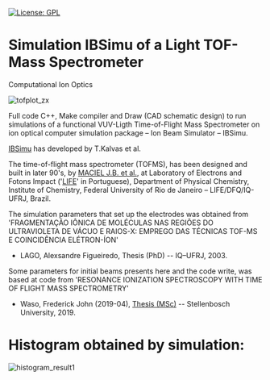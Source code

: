 [![License: GPL](https://img.shields.io/badge/License-GPL-yellow.svg)](https://opensource.org/licenses/GPL-3.0)


# Simulation IBSimu of a Light TOF-Mass Spectrometer 
Computational Ion Optics

![tofplot_zx](https://user-images.githubusercontent.com/97371621/148947954-d5b24e93-795d-4907-a465-a015b97c1044.jpg)


Full code C++, Make compiler and Draw (CAD schematic design) to run simulations of a functional VUV-Ligth Time-of-Flight Mass Spectrometer on ion optical computer simulation package – Ion Beam Simulator – IBSimu.

[IBSimu](http://ibsimu.sourceforge.net/) has developed by T.Kalvas et al.

The time-of-flight mass spectrometer (TOFMS), has been designed and built in later 90's, by [MACIEL J.B. et al.](https://aip.scitation.org/doi/abs/10.1063/1.54579), at Laboratory of Electrons and Fotons Impact ('[LIFE](https://www.iq.ufrj.br/laboratorios/laboratorio-de-impacto-de-fotons-e-eletrons-life/)' in Portuguese), Department of Physical Chemistry, Institute of Chemistry, Federal University of Rio de Janeiro – LIFE/DFQ/IQ-UFRJ, Brazil.

The simulation parameters that set up the electrodes was obtained from 'FRAGMENTAÇÃO IÔNICA DE MOLÉCULAS NAS REGIÕES DO ULTRAVIOLETA DE VÁCUO E RAIOS-X: EMPREGO DAS TÉCNICAS TOF-MS E COINCIDÊNCIA ELÉTRON-ÍON'
- LAGO, Alexsandre Figueiredo, Thesis (PhD) -- IQ–UFRJ, 2003.

Some parameters for initial beams presents here and the code write, was based at code from 'RESONANCE IONIZATION SPECTROSCOPY WITH TIME OF FLIGHT MASS SPECTROMETRY'
- Waso, Frederick John (2019-04), [Thesis (MSc)](http://scholar.sun.ac.za/handle/10019.1/106191) -- Stellenbosch University, 2019.

# Histogram obtained by simulation:
![histogram_result1](https://user-images.githubusercontent.com/97371621/148949346-b4c58f02-990f-447c-bec7-cc855e88397d.png)
